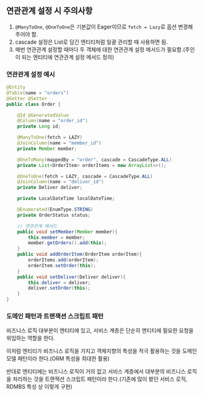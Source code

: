 ## 연관관계 설정 시 주의사항

1. `@ManyToOne`, `@OneToOne`은 기본값이 Eager이므로 `fetch = Lazy`로 옵션 변경해주어야 함.
2. cascade 설정은 List로 담긴 엔티티처럼 일괄 관리할 때 사용하면 됨.
3. 매번 연관관계 설정할 때마다 두 객체에 대한 연관관계 설정 메서드가 필요함.(주인이 되는 엔티티에 연관관계 설정 메서드 정의)

### 연관관계 설정 예시

```java
@Entity
@Table(name = "orders")
@Getter @Setter
public class Order {

    @Id @GeneratedValue
    @Column(name = "order_id")
    private Long id;

    @ManyToOne(fetch = LAZY)
    @JoinColumn(name = "member_id")
    private Member member;

    @OneToMany(mappedBy = "order", cascade = CascadeType.ALL)
    private List<OrderItem> orderItems = new ArrayList<>();

    @OneToOne(fetch = LAZY, cascade = CascadeType.ALL)
    @JoinColumn(name = "deliver_id")
    private Deliver deliver;

    private LocalDateTime localDateTime;

    @Enumerated(EnumType.STRING)
    private OrderStatus status;

    // 연관관계 메서드
    public void setMember(Member member){
        this.member = member;
        member.getOrders().add(this);
    }
    public void addOrderItem(OrderItem orderItem){
        orderItems.add(orderItem);
        orderItem.setOrder(this);
    }
    public void setDeliver(Deliver deliver){
        this.deliver = deliver;
        deliver.setOrder(this);
    }
}
```

### 도메인 패턴과 트랜잭션 스크립트 패턴

비즈니스 로직 대부분이 엔티티에 있고, 서비스 계층은 단순히 엔티티에 필요한 요청을 위임하는 역할을 한다. 

이처럼 엔티티가 비즈니스 로직을 가지고 객체지향의 특성을 적극 활용하는 것을 도메인 모델 패턴이라 한다.(ORM 특성을 최대한 활용)

반대로 엔티티에는 비즈니스 로직이 거의 없고 서비스 계층에서 대부분의 비즈니스 로직을 처리하는 것을 트랜잭션 스크립트 패턴이라 한다.(기존에 많이 봤던 서비스 로직, RDMBS 특성 상 이렇게 구현)

